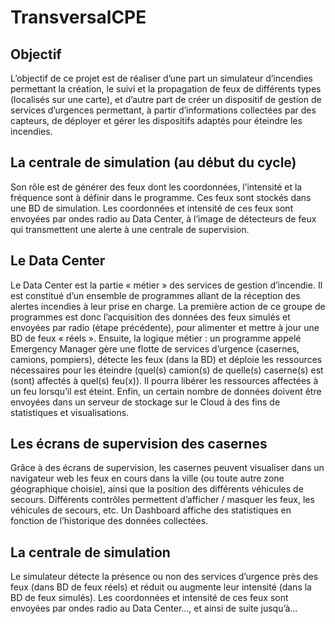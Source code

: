 # TransversalCPE

## Objectif

L’objectif de ce projet est de réaliser d’une part un simulateur d’incendies permettant la création, le suivi et la propagation de feux de différents types (localisés sur une carte), et d’autre part de créer un dispositif de gestion de services d’urgences permettant, à partir d’informations collectées par des capteurs, de déployer et gérer les dispositifs adaptés pour éteindre les incendies.

## La centrale de simulation (au début du cycle)

Son rôle est de générer des feux dont les coordonnées, l’intensité et la fréquence sont à définir dans le programme.
Ces feux sont stockés dans une BD de simulation.
Les coordonnées et intensité de ces feux sont envoyées par ondes radio au Data Center, à l’image de détecteurs de feux qui transmettent une alerte à une centrale de supervision.

## Le Data Center

Le Data Center est la partie « métier » des services de gestion d’incendie. Il est constitué d’un ensemble de programmes allant de la réception des alertes incendies à leur prise en charge. La première action de ce groupe de programmes est donc l’acquisition des données des feux simulés et envoyées par radio (étape précédente), pour alimenter et mettre à jour une BD de feux « réels ».
Ensuite, la logique métier : un programme appelé Emergency Manager gère une flotte de services d’urgence (casernes, camions, pompiers), détecte les feux (dans la BD) et déploie les ressources nécessaires pour les éteindre (quel(s) camion(s) de quelle(s) caserne(s) est (sont) affectés à quel(s) feu(x)). Il pourra libérer les ressources affectées à un feu lorsqu’il est éteint.
Enfin, un certain nombre de données doivent être envoyées dans un serveur de stockage sur le Cloud à des fins de statistiques et visualisations.

## Les écrans de supervision des casernes

Grâce à des écrans de supervision, les casernes peuvent visualiser dans un navigateur web les feux en cours dans la ville (ou toute autre zone géographique choisie), ainsi que la position des différents véhicules de secours.
Différents contrôles permettent d’afficher / masquer les feux, les véhicules de secours, etc.
Un Dashboard affiche des statistiques en fonction de l’historique des données collectées.

## La centrale de simulation

Le simulateur détecte la présence ou non des services d’urgence près des feux (dans BD de feux réels) et réduit ou augmente leur intensité (dans la BD de feux simulés).
Les coordonnées et intensité de ces feux sont envoyées par ondes radio au Data Center…, et ainsi de suite jusqu’à…
